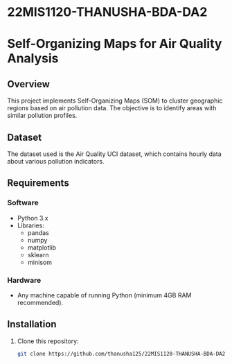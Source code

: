 # 22MIS1120-THANUSHA-BDA-DA2
# Self-Organizing Maps for Air Quality Analysis

## Overview
This project implements Self-Organizing Maps (SOM) to cluster geographic regions based on air pollution data. The objective is to identify areas with similar pollution profiles.

## Dataset
The dataset used is the Air Quality UCI dataset, which contains hourly data about various pollution indicators.

## Requirements

### Software
- Python 3.x
- Libraries:
  - pandas
  - numpy
  - matplotlib
  - sklearn
  - minisom

### Hardware
- Any machine capable of running Python (minimum 4GB RAM recommended).

## Installation
1. Clone this repository:
   ```bash
   git clone https://github.com/thanusha125/22MIS1120-THANUSHA-BDA-DA2.git
